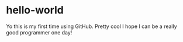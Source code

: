 # hello-world

Yo this is my first time using GitHub. 
Pretty cool I hope I can be a really good programmer one day!
